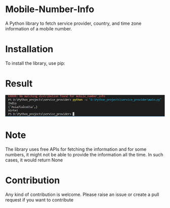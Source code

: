 # Mobile-Number-Info
A Python library to fetch service provider, country, and time zone information of a mobile number.

# Installation
To install the library, use pip:

# Result
![result](https://github.com/Sanketarali/Mobile-Number-Info/blob/main/Screenshot%20(2324).png)


# Note
The library uses free APIs for fetching the information and for some numbers, it might not be able to provide the information all the time. In such cases, it would return None

# Contribution
Any kind of contribution is welcome. Please raise an issue or create a pull request if you want to contribute
